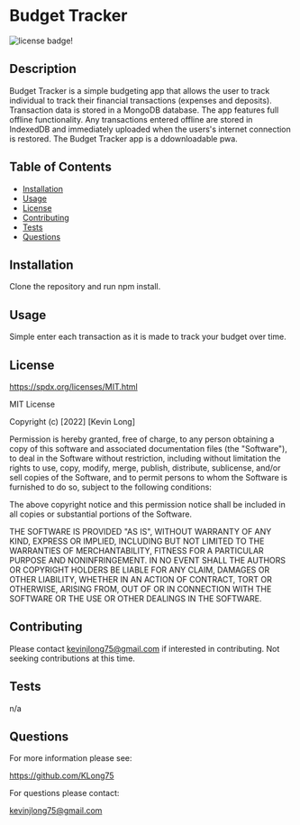 # Budget Tracker

![license badge!](https://img.shields.io/badge/license-MIT-blue)

## Description
Budget Tracker is a simple budgeting app that allows the user to track individual to track their financial transactions (expenses and deposits). Transaction data is stored in a MongoDB database. The app features full offline functionality. Any transactions entered offline are stored in IndexedDB and immediately uploaded when the users's internet connection is restored. The Budget Tracker app is a ddownloadable pwa.

## Table of Contents
- [Installation](#installation)
- [Usage](#usage)
- [License](#license)
- [Contributing](#contributing)
- [Tests](#tests)
- [Questions](#questions)
    
## Installation
Clone the repository and run npm install.

## Usage
Simple enter each transaction as it is made to track your budget over time.

## License
https://spdx.org/licenses/MIT.html

MIT License

Copyright (c) [2022] [Kevin Long]
    
Permission is hereby granted, free of charge, to any person obtaining a copy
of this software and associated documentation files (the "Software"), to deal
in the Software without restriction, including without limitation the rights
to use, copy, modify, merge, publish, distribute, sublicense, and/or sell
copies of the Software, and to permit persons to whom the Software is
furnished to do so, subject to the following conditions:
    
The above copyright notice and this permission notice shall be included in all
copies or substantial portions of the Software.
    
THE SOFTWARE IS PROVIDED "AS IS", WITHOUT WARRANTY OF ANY KIND, EXPRESS OR
IMPLIED, INCLUDING BUT NOT LIMITED TO THE WARRANTIES OF MERCHANTABILITY,
FITNESS FOR A PARTICULAR PURPOSE AND NONINFRINGEMENT. IN NO EVENT SHALL THE
AUTHORS OR COPYRIGHT HOLDERS BE LIABLE FOR ANY CLAIM, DAMAGES OR OTHER
LIABILITY, WHETHER IN AN ACTION OF CONTRACT, TORT OR OTHERWISE, ARISING FROM,
OUT OF OR IN CONNECTION WITH THE SOFTWARE OR THE USE OR OTHER DEALINGS IN THE
SOFTWARE.

## Contributing
Please contact kevinjlong75@gmail.com if interested in contributing. Not seeking contributions at this time.

## Tests
n/a

## Questions

For more information please see:

https://github.com/KLong75

For questions please contact:

[kevinjlong75@gmail.com](mailto:kevinjlong75@gmail.com)
